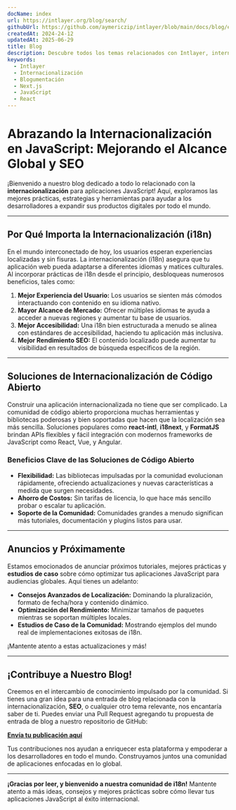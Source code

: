 ```yaml
---
docName: index
url: https://intlayer.org/blog/search/
githubUrl: https://github.com/aymericzip/intlayer/blob/main/docs/blog/en/index.md
createdAt: 2024-24-12
updatedAt: 2025-06-29
title: Blog
description: Descubre todos los temas relacionados con Intlayer, internacionalización y otros
keywords:
  - Intlayer
  - Internacionalización
  - Blogumentación
  - Next.js
  - JavaScript
  - React
---
```


# Abrazando la Internacionalización en JavaScript: Mejorando el Alcance Global y SEO

¡Bienvenido a nuestro blog dedicado a todo lo relacionado con la **internacionalización** para aplicaciones JavaScript! Aquí, exploramos las mejores prácticas, estrategias y herramientas para ayudar a los desarrolladores a expandir sus productos digitales por todo el mundo.

---

## Por Qué Importa la Internacionalización (i18n)

En el mundo interconectado de hoy, los usuarios esperan experiencias localizadas y sin fisuras. La internacionalización (i18n) asegura que tu aplicación web pueda adaptarse a diferentes idiomas y matices culturales. Al incorporar prácticas de i18n desde el principio, desbloqueas numerosos beneficios, tales como:

1. **Mejor Experiencia del Usuario:** Los usuarios se sienten más cómodos interactuando con contenido en su idioma nativo.
2. **Mayor Alcance de Mercado:** Ofrecer múltiples idiomas te ayuda a acceder a nuevas regiones y aumentar tu base de usuarios.
3. **Mejor Accesibilidad:** Una i18n bien estructurada a menudo se alinea con estándares de accesibilidad, haciendo tu aplicación más inclusiva.
4. **Mejor Rendimiento SEO:** El contenido localizado puede aumentar tu visibilidad en resultados de búsqueda específicos de la región.

---

## Soluciones de Internacionalización de Código Abierto

Construir una aplicación internacionalizada no tiene que ser complicado. La comunidad de código abierto proporciona muchas herramientas y bibliotecas poderosas y bien soportadas que hacen que la localización sea más sencilla. Soluciones populares como **react-intl**, **i18next**, y **FormatJS** brindan APIs flexibles y fácil integración con modernos frameworks de JavaScript como React, Vue, y Angular.

### Beneficios Clave de las Soluciones de Código Abierto

- **Flexibilidad:** Las bibliotecas impulsadas por la comunidad evolucionan rápidamente, ofreciendo actualizaciones y nuevas características a medida que surgen necesidades.
- **Ahorro de Costos:** Sin tarifas de licencia, lo que hace más sencillo probar o escalar tu aplicación.
- **Soporte de la Comunidad:** Comunidades grandes a menudo significan más tutoriales, documentación y plugins listos para usar.

---

## Anuncios y Próximamente

Estamos emocionados de anunciar próximos tutoriales, mejores prácticas y **estudios de caso** sobre cómo optimizar tus aplicaciones JavaScript para audiencias globales. Aquí tienes un adelanto:

- **Consejos Avanzados de Localización:** Dominando la pluralización, formato de fecha/hora y contenido dinámico.
- **Optimización del Rendimiento:** Minimizar tamaños de paquetes mientras se soportan múltiples locales.
- **Estudios de Caso de la Comunidad:** Mostrando ejemplos del mundo real de implementaciones exitosas de i18n.

¡Mantente atento a estas actualizaciones y más!

---

## ¡Contribuye a Nuestro Blog!

Creemos en el intercambio de conocimiento impulsado por la comunidad. Si tienes una gran idea para una entrada de blog relacionada con la internacionalización, **SEO**, o cualquier otro tema relevante, nos encantaría saber de ti. Puedes enviar una Pull Request agregando tu propuesta de entrada de blog a nuestro repositorio de GitHub:

[**Envía tu publicación aquí**](https://github.com/aymericzip/intlayer/blob/main/docs/blog)

Tus contribuciones nos ayudan a enriquecer esta plataforma y empoderar a los desarrolladores en todo el mundo. Construyamos juntos una comunidad de aplicaciones enfocadas en lo global.

---

**¡Gracias por leer, y bienvenido a nuestra comunidad de i18n!** Mantente atento a más ideas, consejos y mejores prácticas sobre cómo llevar tus aplicaciones JavaScript al éxito internacional.
